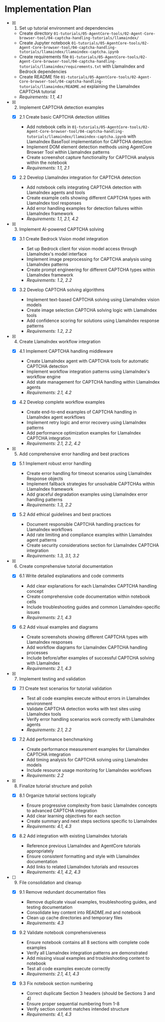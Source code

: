 # Implementation Plan

- [x] 1. Set up tutorial environment and dependencies
  - Create directory `01-tutorials/05-AgentCore-tools/02-Agent-Core-browser-tool/04-captcha-handling-tutorials/llamaindex/`
  - Create Jupyter notebook `01-tutorials/05-AgentCore-tools/02-Agent-Core-browser-tool/04-captcha-handling-tutorials/llamaindex/llamaindex-captcha.ipynb`
  - Create requirements file `01-tutorials/05-AgentCore-tools/02-Agent-Core-browser-tool/04-captcha-handling-tutorials/llamaindex/requirements.txt` with LlamaIndex and Bedrock dependencies
  - Create README file `01-tutorials/05-AgentCore-tools/02-Agent-Core-browser-tool/04-captcha-handling-tutorials/llamaindex/README.md` explaining the LlamaIndex CAPTCHA tutorial
  - _Requirements: 1.1, 4.1_

- [x] 2. Implement CAPTCHA detection examples
  - [x] 2.1 Create basic CAPTCHA detection utilities
    - Add notebook cells in `01-tutorials/05-AgentCore-tools/02-Agent-Core-browser-tool/04-captcha-handling-tutorials/llamaindex/llamaindex-captcha.ipynb` with LlamaIndex BaseTool implementation for CAPTCHA detection
    - Implement DOM element detection methods using AgentCore Browser Tool within LlamaIndex patterns
    - Create screenshot capture functionality for CAPTCHA analysis within the notebook
    - _Requirements: 1.1, 2.1_

  - [x] 2.2 Develop LlamaIndex integration for CAPTCHA detection
    - Add notebook cells integrating CAPTCHA detection with LlamaIndex agents and tools
    - Create example cells showing different CAPTCHA types with LlamaIndex tool responses
    - Add error handling examples for detection failures within LlamaIndex framework
    - _Requirements: 1.1, 2.1, 4.2_

- [x] 3. Implement AI-powered CAPTCHA solving
  - [x] 3.1 Create Bedrock Vision model integration
    - Set up Bedrock client for vision model access through LlamaIndex's model interface
    - Implement image preprocessing for CAPTCHA analysis using LlamaIndex patterns
    - Create prompt engineering for different CAPTCHA types within LlamaIndex framework
    - _Requirements: 1.2, 2.2_

  - [x] 3.2 Develop CAPTCHA solving algorithms
    - Implement text-based CAPTCHA solving using LlamaIndex vision models
    - Create image selection CAPTCHA solving logic with LlamaIndex tools
    - Add confidence scoring for solutions using LlamaIndex response patterns
    - _Requirements: 1.2, 2.2_

- [x] 4. Create LlamaIndex workflow integration
  - [x] 4.1 Implement CAPTCHA handling middleware
    - Create LlamaIndex agent with CAPTCHA tools for automatic CAPTCHA detection
    - Implement workflow integration patterns using LlamaIndex's workflow engine
    - Add state management for CAPTCHA handling within LlamaIndex agents
    - _Requirements: 2.1, 4.2_

  - [x] 4.2 Develop complete workflow examples
    - Create end-to-end examples of CAPTCHA handling in LlamaIndex agent workflows
    - Implement retry logic and error recovery using LlamaIndex patterns
    - Add performance optimization examples for LlamaIndex CAPTCHA integration
    - _Requirements: 2.1, 2.2, 4.2_

- [x] 5. Add comprehensive error handling and best practices
  - [x] 5.1 Implement robust error handling
    - Create error handling for timeout scenarios using LlamaIndex Response objects
    - Implement fallback strategies for unsolvable CAPTCHAs within LlamaIndex framework
    - Add graceful degradation examples using LlamaIndex error handling patterns
    - _Requirements: 1.3, 2.2_

  - [x] 5.2 Add ethical guidelines and best practices
    - Document responsible CAPTCHA handling practices for LlamaIndex workflows
    - Add rate limiting and compliance examples within LlamaIndex agent patterns
    - Create security considerations section for LlamaIndex CAPTCHA integration
    - _Requirements: 1.3, 3.1, 3.2_

- [x] 6. Create comprehensive tutorial documentation
  - [x] 6.1 Write detailed explanations and code comments
    - Add clear explanations for each LlamaIndex CAPTCHA handling concept
    - Create comprehensive code documentation within notebook cells
    - Include troubleshooting guides and common LlamaIndex-specific issues
    - _Requirements: 2.1, 4.3_

  - [x] 6.2 Add visual examples and diagrams
    - Create screenshots showing different CAPTCHA types with LlamaIndex responses
    - Add workflow diagrams for LlamaIndex CAPTCHA handling processes
    - Include before/after examples of successful CAPTCHA solving with LlamaIndex
    - _Requirements: 2.1, 4.3_

- [x] 7. Implement testing and validation
  - [x] 7.1 Create test scenarios for tutorial validation
    - Test all code examples execute without errors in LlamaIndex environment
    - Validate CAPTCHA detection works with test sites using LlamaIndex tools
    - Verify error handling scenarios work correctly with LlamaIndex agents
    - _Requirements: 2.1, 2.2_

  - [x] 7.2 Add performance benchmarking
    - Create performance measurement examples for LlamaIndex CAPTCHA integration
    - Add timing analysis for CAPTCHA solving using LlamaIndex models
    - Include resource usage monitoring for LlamaIndex workflows
    - _Requirements: 2.2_

- [x] 8. Finalize tutorial structure and polish
  - [x] 8.1 Organize tutorial sections logically
    - Ensure progressive complexity from basic LlamaIndex concepts to advanced CAPTCHA integration
    - Add clear learning objectives for each section
    - Create summary and next steps sections specific to LlamaIndex
    - _Requirements: 4.1, 4.3_

  - [x] 8.2 Add integration with existing LlamaIndex tutorials
    - Reference previous LlamaIndex and AgentCore tutorials appropriately
    - Ensure consistent formatting and style with LlamaIndex documentation
    - Add links to related LlamaIndex tutorials and resources
    - _Requirements: 4.1, 4.2, 4.3_

- [ ] 9. File consolidation and cleanup
  - [x] 9.1 Remove redundant documentation files
    - Remove duplicate visual examples, troubleshooting guides, and testing documentation
    - Consolidate key content into README.md and notebook
    - Clean up cache directories and temporary files
    - _Requirements: 4.3_

  - [x] 9.2 Validate notebook comprehensiveness
    - Ensure notebook contains all 8 sections with complete code examples
    - Verify all LlamaIndex integration patterns are demonstrated
    - Add missing visual examples and troubleshooting content to notebook
    - Test all code examples execute correctly
    - _Requirements: 2.1, 4.1, 4.3_

  - [x] 9.3 Fix notebook section numbering
    - Correct duplicate Section 3 headers (should be Sections 3 and 4)
    - Ensure proper sequential numbering from 1-8
    - Verify section content matches intended structure
    - _Requirements: 4.1, 4.3_